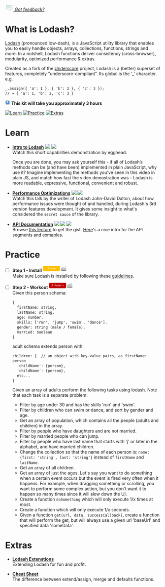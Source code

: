 *[![Feedback](/assets/feedback.gif) Got feedback?](https://docs.google.com/a/wix.com/forms/d/1aJHLJJsRKY_5TgHgsqh1Yrkt_EYaDkm-t8wCKNqGLMo/viewform?usp=send_form)*

# What is Lodash?

[Lodash](https://lodash.com/) (pronounced low-dash), is a JavaScript utility library that enables you to 
easily handle objects, arrays, collections, functions, strings and more. 
In a nutshell, Lodash functions deliver consistency (cross-browser), modularity, optimized performance & extras. 

Created as a fork of the [Underscore](http://underscorejs.org/) project, Lodash is a (better) superset of features, completely “underscore-compliant”.
Its global is the ‘_’ character. e.g. 
```
_.assign({ 'a': 1 }, { 'b': 2 }, { 'c': 3 });
// → { 'a': 1, 'b': 2, 'c': 3 }
```

![](/assets/clock-16.png) **This kit will take you approximately 3 hours**

<a href="#learn"><img src="https://github.com/wix/ng-training-kit/blob/master/assets/btn-learn.png" alt="Learn" height="48" width="140"></img></a>
<a href="#practice"><img src="https://github.com/wix/server-training-kit/blob/master/assets/btn-practice.png" alt="Practice" height="48" width="140"></img></a>
<a href="#extras"><img src="https://github.com/wix/server-training-kit/blob/master/assets/btn-extras.png" alt="Extras" height="48" width="140"></img></a>


# Learn


- **[Intro to Lodash](https://egghead.io/lessons/core-javascript-introduction-to-lodash)** <a href="#"><img src="https://github.com/wix/ng-training-kit/blob/master/assets/time-5m.png"></img></a> <a href="#"><img src="https://github.com/wix/ng-training-kit/blob/master/assets/tag-video.png"></img></a>   
  Watch this short capabilities demonstration by egghead.
  
  Once you are done, you may ask yourself this - if all of Lodash’s methods can be (and have been) implemented in plain JavaScript, why use it?
  Imagine implementing the methods you've seen in this video in plain JS, and match how fast the video demostration was - Lodash is more readable, expressive, functional, convenient and robust. 


- **[Performance Optimizations](https://www.youtube.com/watch?v=cD9utLH3QOk)** <a href="#"><img src="https://github.com/wix/ng-training-kit/blob/master/assets/time-1h.png"></img></a> <a href="#"><img src="https://github.com/wix/ng-training-kit/blob/master/assets/tag-video.png"></img></a>   
  Watch this talk by the writer of Lodash John-David Dalton, about how performance issues were thought of and handled, 
  during Lodash's 3rd version features development. 
  It gives some insight to what's considered the `secret sauce` of the library.
  
- **[API Documentation](https://lodash.com/docs)** <a href="#"><img src="https://github.com/wix/ng-training-kit/blob/master/assets/time-30m.png"></img></a> <a href="#"><img src="https://github.com/wix/ng-training-kit/blob/master/assets/tag-read.png"></img></a> <a href="#"><img src="https://github.com/wix/ng-training-kit/blob/master/assets/tag-video.png"></img></a>   
  Browse [this lecture](https://github.com/wix/ng-training-kit/blob/master/Content/Lodash/Lodash%20draft%201.pptx) to get the gist.
  [Here](https://www.youtube.com/watch?v=kdfikit351Y#t=1m)'s a nice intro for the API segments and exmaples.


# Practice


- [ ] **Step 1 - Install** <a href="#"><img src="/assets/time-5m.png"></img></a> <a href="#"><img src="/assets/tag-handson.png"></img></a>     
  Make sure Lodash is installed by following these [guidelines](https://lodash.com/#installation).

  
- [ ] **Step 2 - Workout** <a href="#"><img src="/assets/time-1h.png"></img></a> <a href="#"><img src="/assets/tag-handson.png"></img></a>     
  Given this person schema:
  ```
  {
    firstName: string,
    lastName: string,
    age: number,
    skills: ['run', 'jump', 'swim', 'dance'],
    gender: string (male / female),
    married: boolean
  }
  ```
  adult schema extends person with:
  ```
  children: {  // an object with key-value pairs, as firstName: person
    'childName': {person},
    'childName': {person},
    etc...
  }
  ```

  Given an array of adults perform the following tasks using lodash. Note that each task is a separate problem:

  - Filter by age under 30 and has the skills 'run' and 'swim'.
  - Filter by children who can swim or dance, and sort by gender and age.
  - Get an array of population, which contains all the people (adults and children) in the array.
  - Filter by people who have daughters and are not married.
  - Filter by married people who can jump.
  - Filter by people who have last name that starts with 'j' or later in the alphabet, and have married children.
  - Change the collection so that the name of each person is: `name: {first: 'string', last: 'string'}` instead of `firstName` and `lastName`.
  - Get an array of all children.
  - Get an array of just the ages. Let's say you want to do something when a certain event occurs but the event is fired very often when it happens. 
    For example, when dragging something or scrolling, you want to perform some complex action, but you don't want it to happen so many times since it will slow down the UI.
  - Create a function `doSomething` which will only execute 1/x times at most.
  - Create a function which will only execute 1/x seconds.
  - Given a function `get(url, data, successCallback)`, create a function that will perform the get, but will always use a given url 'baseUrl' and specified data 'someData'.
  

# Extras


- **[Lodash Extenstions](http://eng.rightscale.com/2015/01/22/lodash-extensions.html)**   
  Extending Lodash for fun and profit.


- **[Cheat Sheet](http://delapouite.com/ramblings/lodash-difference-between-extend-assign-merge-defaults.html)**   
  The difference between extend/assign, merge and defaults functions.

